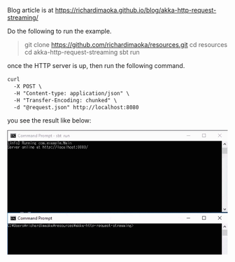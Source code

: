 Blog article is at https://richardimaoka.github.io/blog/akka-http-request-streaming/

Do the following to run the example.

> git clone https://github.com/richardimaoka/resources.git
> cd resources
> cd akka-http-request-streaming
> sbt
> run

once the HTTP server is up, then run the following command.

```
curl
  -X POST \
  -H "Content-type: application/json" \
  -H "Transfer-Encoding: chunked" \
  -d "@request.json" http://localhost:8080
```

you see the result like below:

![](demo1.gif)